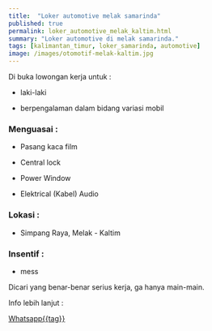 ```yaml
---
title:  "Loker automotive melak samarinda"
published: true
permalink: loker_automotive_melak_kaltim.html
summary: "Loker automotive di melak samarinda."
tags: [kalimantan_timur, loker_samarinda, automotive]
image: /images/otomotif-melak-kaltim.jpg
---
```


Di buka lowongan kerja untuk :
 
- laki-laki

- berpengalaman dalam bidang variasi mobil

### Menguasai :

- Pasang kaca film

- Central lock

- Power Window

- Elektrical (Kabel) Audio

### Lokasi :

- Simpang Raya, Melak - Kaltim

### Insentif : 

- mess

Dicari yang benar-benar serius kerja, ga hanya main-main.

Info lebih lanjut :

<a href="https://wa.me/6282256846995" class="btn btn-primary navbar-btn cursorNorm" role="button">Whatsapp{{tag}}</a>
